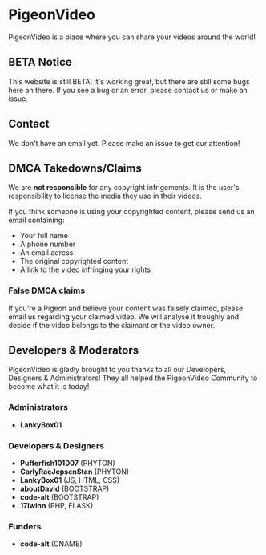 # PigeonVideo
PigeonVideo is a place where you can share your videos around the world!

## BETA Notice
This website is still BETA; it's working great, but there are still some bugs here an there.
If you see a bug or an error, please contact us or make an issue.

## Contact
We don't have an email yet.
Please make an issue to get our attention!

## DMCA Takedowns/Claims
We are **not responsible** for any copyright infrigements.
It is the user's responsibility to license the media they use in their videos.

If you think someone is using your copyrighted content, please send us an email containing:
* Your full name
* A phone number
* An email adress
* The original copyrighted content
* A link to the video infringing your rights
### False DMCA claims
If you're a Pigeon and believe your content was falsely claimed, please email us regarding your claimed video. We will analyse it troughly and decide if the video belongs to the claimant or the video owner.

## Developers & Moderators
PigeonVideo is gladly brought to you thanks to all our Developers, Designers & Administrators! They all helped the PigeonVideo Community to become what it is today!

### Administrators
* **LankyBox01**

### Developers & Designers
* **Pufferfish101007** (PHYTON)
* **CarlyRaeJepsenStan** (PHYTON)
* **LankyBox01** (JS, HTML, CSS)
* **aboutDavid** (BOOTSTRAP)
* **code-alt** (BOOTSTRAP)
* **17lwinn** (PHP, FLASK)

### Funders
* **code-alt** (CNAME)
